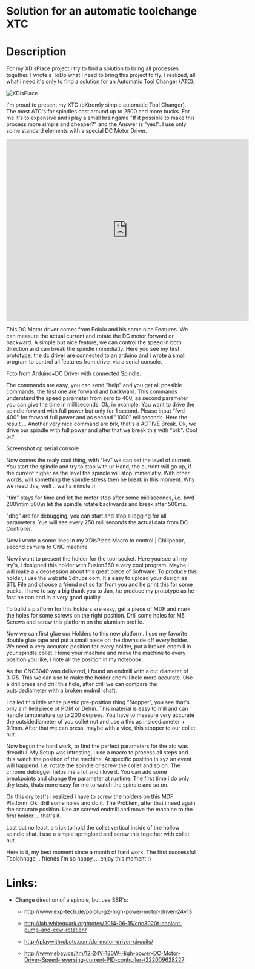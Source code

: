 Solution for an automatic toolchange XTC
===============================================

# Description

For my XDisPlace project i try to find a solution to bring all processes together. I wrote a ToDo what i need to bring this project to fly. I realized, all what i need it's only to find a solution for an Automatic Tool Changer (ATC).

![XDisPlace](https://lh3.googleusercontent.com/hJQ62omTeoFyo_g-iEoer4g-bX4MI_faNayzBDcgYmb5MXoNdrYOjGyU6H6BM-zRHPP4iZsEpLAsiJ4kWKxMED0UEnBkswWeHk1lf4gjEVPSBChhVWfMXu2Pq7LBoScjsVigO1ncac6EFLbz6TS4JzGaeNvrE1yW20GngXDywDwUCTZXwYJFTd0mXhfR_RpTnoG-cKBxrhTFX2z0-Ny5FyIM0X_tfB4QXmAlxlGAgMMMbEYeHX8ujfmG2eYKIdZDDY6tMc36ubm3tBbufcwIMUKkv1WwpP5XCBVXEyZtxczhxO9NNgBX2IujIDK0AHd3TqaQuNCldbPOPtPPUTGJygbpUeO3B7C-4YJCpgdpUBmeCD37skRINmUSGnzdPqgGmJpDPecfxDTJaR_tsoe-1am0EqKdWqXFlYVn3eTGXmlH38l5OZY7F4NcezP1ec6pjRkrezuvGCC4Z6pmuR5vxixiXfqwaz_pnXxGjmKMtCDqJqXPx03EgAw_pb-jzKF_TENrgFxnhomxIh0y2F-C750PXT_Is1ZiJhXsxQher2OX5T_XcfFlHJB54Kr2jD4deg5qNQ=w1319-h989-no)

I'm proud to present my XTC (eXtremly simple automatic Tool Changer). The most ATC's for spindles cost around up to 2500 and more bucks. For me it's to expensive and i play a small braingame "If it possible to make this process more simple and cheaper?" and the Answer is "yes!". I use only some standard elements with a special DC Motor Driver.

<iframe width="640" height="480" src="https://www.youtube.com/embed/49Iyu2OID74" frameborder="0" allowfullscreen></iframe>

This DC Motor driver comes from Polulu and his some nice Features. We can measure the actual current and rotate the DC motor forward or backward. A simple but nice feature, we can control the speed in both direction and can break the spindle immediatly. Here you see my first prototype, the dc driver are connected to an arduino and i wrote a small program to control all features from driver via a serial console.

Foto from Arduino+DC Driver with connected Spindle.

The commands are easy, you can send "help" and you get all possible commands, the first one are forward and backward. This commands understand the speed parameter from zero to 400, as second parameter you can give the time in milliseconds. Ok, in example. You want to drive the spindle forward with full power but only for 1 second. Please input "fwd 400" for forward full power and as second "1000" miliseconds. Here the result ... Another very nice command are brk, that's a ACTIVE Break. Ok, we drive our spindle with full power and after that we break this with "brk". Cool or?

Screenshot cp serial console

Now comes the realy cool thing, with "lev" we can set the level of current. You start the spindle and try to stop with ur Hand, the current will go up, if the current higher as the level the spindle will stop immediatly. With other words, will something the spindle stress then he break in this moment. Why we need this, well .. wait a minute :)

"tim" stays for time and let the motor stop after some milliseconds, i.e. bwd 200\ntim 500\n let the spindle rotate backwards and break after 500ms.

"dbg" are for debugging, you can start and stop a logging for all parameters. Yue will see every 250 milliseconds the actual data from DC Controller.
 
Now i wrote a some lines in my XDisPlace Macro to control | Chilipeppr, second camera to CNC machine

Now i want to present the holder for the tool socket. Here you see all my try's, i designed this holder with Fusion360 a very cool program. Maybe i will make a videosession about this great piece of Software. To produce this holder, i use the website 3dhubs.com. It's easy to upload your design as STL File and choose a friend not so far from you and he print this for some bucks. I have to say a big thank you to Jan, he produce my prototype as he fast he can and in a very good quality.

To build a platform for this holders are easy, get a piece of MDF and mark the holes for some screws on the right position. Drill some holes for M5 Screws and screw this platform on the alumium profile.

Now we can first glue our Holders to this new platform. I use my favorite double glue tape and put a small piece on the downside off every holder. We need a very accurate position for every holder, put a broken endmill in your spindle collet. Home your machine and move the machine to every position you like, i note all the position in my notebook.

As the CNC3040 was delivered, i found an endmill with a cut diameter of 3.175. This we can use to make the holder endmill hole more accurate. Use a drill press and drill this hole, after drill we can compare the outsidediameter with a broken endmill shaft.

I called this little white plastic pre-position thing "Stopper", you see that's only a milled piece of POM or Delrin. This material is easy to mill and can handle temperature up to 200 degrees. You have to measure very accurate the outsidediameter of you collet nut and use a this as insidediameter + 0.1mm. After that we can press, maybe with a vice, this stopper to our collet nut.

Now begun the hard work, to find the perfect parameters for the xtc was dreadful. My Setup was intresting, i use a macro to process all steps and this watch the position of the machine. At specific position in xyz an event will happend. I.e. rotate the spindle or screw the collet and so on. The chrome debugger helps me a lot and i love it. You can add some breakpoints and change the parameter at runtime. The first time i do only dry tests, thats more easy for me to watch the spindle and so on.

On this dry test's i realized i have to screw the holders on this MDF Platform. Ok, drill some holes and do it. The Problem, after that i need again the accurate position. Use an screwd endmill and move the machine to the first holder ... that's it.

Last but no least, a trick to hold the collet vertical inside of the hollow spindle shat. i use a simple springload and screw this together with collet nut.

Here is it, my best moment since a month of hard work. The first successful Toolchnage .. friends i'm so happy ... enjoy this moment :)



 

 
 

# Links:
- Change direction of a spindle, but use SSR's: 
   * http://www.exp-tech.de/pololu-g2-high-power-motor-driver-24v13

   * http://lab.whitequark.org/notes/2014-06-15/cnc3020t-coolant-pump-and-ccw-rotation/ 
   * http://playwithrobots.com/dc-motor-driver-circuits/
   * http://www.ebay.de/itm/12-24V-180W-High-power-DC-Motor-Driver-Speed-reversing-current-PID-controller-/222009628227
